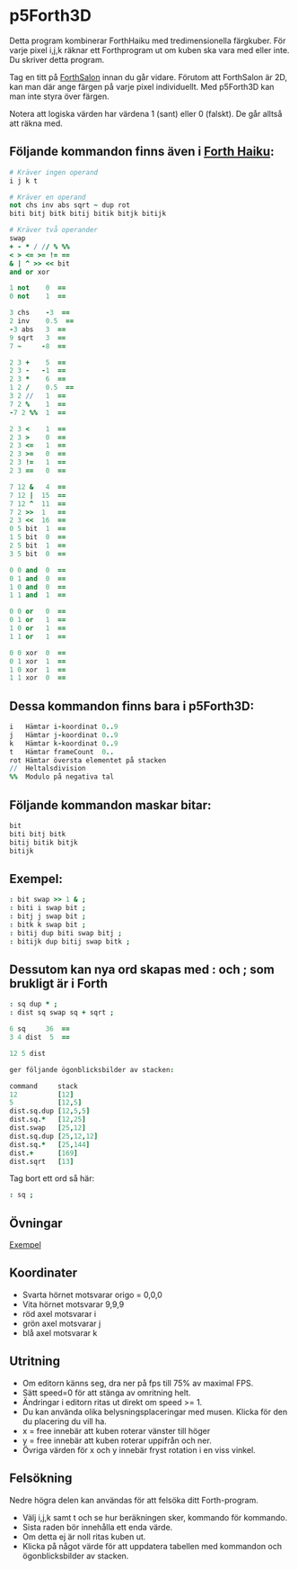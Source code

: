 # p5Forth3D

Detta program kombinerar ForthHaiku med tredimensionella färgkuber.
För varje pixel i,j,k räknar ett Forthprogram ut om kuben ska vara med eller inte. Du skriver detta program.

Tag en titt på [ForthSalon](http://forthsalon.appspot.com/haiku-editor) innan du går vidare. Förutom att ForthSalon är 2D, kan man där ange färgen på varje pixel individuellt. Med p5Forth3D kan man inte styra över färgen.

Notera att logiska värden har värdena 1 (sant) eller 0 (falskt). De går alltså att räkna med.

## Följande kommandon finns även i [Forth Haiku](http://forthsalon.appspot.com/word-list):

```coffeescript
# Kräver ingen operand
i j k t

# Kräver en operand
not chs inv abs sqrt ~ dup rot
biti bitj bitk bitij bitik bitjk bitijk

# Kräver två operander
swap
+ - * / // % %%
< > <= >= != ==
& | ^ >> << bit
and or xor
```

```coffeescript
1 not    0  ==
0 not    1  ==

3 chs    -3  ==
2 inv    0.5  ==
-3 abs   3  ==
9 sqrt   3  ==
7 ~     -8  ==

2 3 +    5  ==
2 3 -   -1  ==
2 3 *    6  ==
1 2 /    0.5  ==
3 2 //   1  ==
7 2 %    1  ==
-7 2 %%  1  ==

2 3 <    1  ==
2 3 >    0  ==
2 3 <=   1  ==
2 3 >=   0  ==
2 3 !=   1  ==
2 3 ==   0  ==

7 12 &   4  ==
7 12 |  15  ==
7 12 ^  11  ==
7 2 >>  1   ==
2 3 <<  16  ==
0 5 bit  1  ==
1 5 bit  0  ==
2 5 bit  1  ==
3 5 bit  0  ==

0 0 and  0  ==
0 1 and  0  ==
1 0 and  0  ==
1 1 and  1  ==

0 0 or   0  ==
0 1 or   1  ==
1 0 or   1  ==
1 1 or   1  ==

0 0 xor  0  ==
0 1 xor  1  ==
1 0 xor  1  ==
1 1 xor  0  ==
```

## Dessa kommandon finns bara i p5Forth3D:

```coffeescript
i   Hämtar i-koordinat 0..9
j   Hämtar j-koordinat 0..9
k   Hämtar k-koordinat 0..9
t   Hämtar frameCount  0..
rot Hämtar översta elementet på stacken
//  Heltalsdivision
%%  Modulo på negativa tal
```

## Följande kommandon maskar bitar:

```coffeescript
bit
biti bitj bitk
bitij bitik bitjk
bitijk
```

## Exempel:

```coffeescript
: bit swap >> 1 & ;
: biti i swap bit ;
: bitj j swap bit ;
: bitk k swap bit ;
: bitij dup biti swap bitj ;
: bitijk dup bitij swap bitk ;
```

## Dessutom kan nya ord skapas med : och ; som brukligt är i Forth

```coffeescript
: sq dup * ;
: dist sq swap sq + sqrt ;

6 sq     36  ==
3 4 dist  5  ==

12 5 dist

ger följande ögonblicksbilder av stacken:

command     stack
12          [12]
5           [12,5]
dist.sq.dup [12,5,5]
dist.sq.*   [12,25]
dist.swap   [25,12]
dist.sq.dup [25,12,12]
dist.sq.*   [25,144]
dist.+      [169]
dist.sqrt   [13]
```
Tag bort ett ord så här:
```coffeescript
: sq ;
```

## Övningar
[Exempel](https://christernilsson.github.io/p5Dojo/ForthHaiku3D.html)

## Koordinater

* Svarta hörnet motsvarar origo = 0,0,0
* Vita hörnet motsvarar 9,9,9
* röd axel motsvarar i
* grön axel motsvarar j
* blå axel motsvarar k

## Utritning

* Om editorn känns seg, dra ner på fps till 75% av maximal FPS.
* Sätt speed=0 för att stänga av omritning helt.
* Ändringar i editorn ritas ut direkt om speed >= 1.
* Du kan använda olika belysningsplaceringar med musen. Klicka för den du placering du vill ha.
* x = free innebär att kuben roterar vänster till höger
* y = free innebär att kuben roterar uppifrån och ner.
* Övriga värden för x och y innebär fryst rotation i en viss vinkel.

## Felsökning

Nedre högra delen kan användas för att felsöka ditt Forth-program.

* Välj i,j,k samt t och se hur beräkningen sker, kommando för kommando.
* Sista raden bör innehålla ett enda värde.
* Om detta ej är noll ritas kuben ut.
* Klicka på något värde för att uppdatera tabellen med kommandon och ögonblicksbilder av stacken.